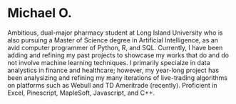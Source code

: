 # Michael O.
Ambitious, dual-major pharmacy student at Long Island University who is also pursuing a Master of Science degree in Artificial Intelligence, as an avid computer programmer of Python, R, and SQL. Currently, I have been adding and refining my past projects to showcase my works that do and do not involve machine learning techniques. I primarily specialze in data analystics in finance and healthcare; however, my year-long project has been analysizing and refining my many iterations of live-trading algorithms on platforms such as Webull and TD Ameritrade (recently). Proficient in Excel, Pinescript, MapleSoft, Javascript, and C++. 
